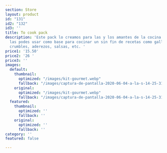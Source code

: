```yaml
---
section: Store
layout: product
id: "131"
id2: "132"
id3: ''
title: To cook pack
description: 'Este pack lo creamos para las y los amantes de la cocina. Estas 3 mantequillas
  las podes usar como base para cocinar un sin fin de recetas como galletas, panes,
  crumbles, aderezos, salsas, etc. '
price1: '15.50'
price2: '26 '
price3: ''
images:
  default:
    thumbnail:
      optimized: "/images/kit-gourmet.webp"
      fallback: "/images/captura-de-pantalla-2020-06-04-a-la-s-14-25-31.png"
    original:
      optimized: "/images/kit-gourmet.webp"
      fallback: "/images/captura-de-pantalla-2020-06-04-a-la-s-14-25-31.png"
  featured:
    thumbnail:
      optimized: ''
      fallback: ''
    original:
      optimized: ''
      fallback: ''
category: ''
featured: false

---
```

